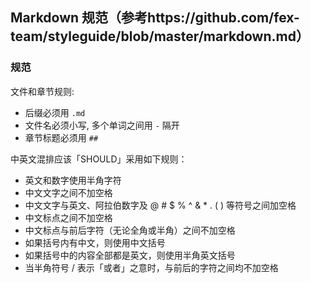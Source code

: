 ## Markdown 规范（参考https://github.com/fex-team/styleguide/blob/master/markdown.md）

### 规范

文件和章节规则:

* 后缀必须用 `.md`
* 文件名必须小写, 多个单词之间用 `-` 隔开
* 章节标题必须用 `##`

中英文混排应该「SHOULD」采用如下规则：

* 英文和数字使用半角字符
* 中文文字之间不加空格
* 中文文字与英文、阿拉伯数字及 @ # $ % ^ & * . ( ) 等符号之间加空格
* 中文标点之间不加空格
* 中文标点与前后字符（无论全角或半角）之间不加空格
* 如果括号内有中文，则使用中文括号
* 如果括号中的内容全部都是英文，则使用半角英文括号
* 当半角符号 / 表示「或者」之意时，与前后的字符之间均不加空格
